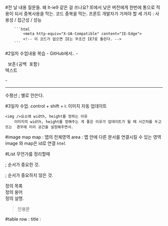 
#전 날 내용 질문들.
    왜 lt-ie9 같은 걸 쓰나요? 
        IE에서 낮은 버전에게 한번에 통으로 적용이 되서 중복사용을 막는.
        코드 중복을 막는.
        프론트 개발자가 가져야 할 세 가지 : 사용성 / 접근성 / 성능

        ```html
            <meta http-equiv="X-UA-Compatible" content="IE-Edge">
            <!-- 이 코드가 없으면 IE는 무조건 IE7로 돌린다. -->
        ```


#2일차 수업내용 복습
    - GitHub에서.. 
    - <pre> 보존(공백 포함) 텍스트</pre>
    - <hr> 수평선 ; 별로 안쓴다.

#3일차 수업.
    control + shift + i: 이미지 자동 업데이트
    
    <img />요소에 width, height를 정하는 이유
        이미지의 width, height를 정해주는 게 좋은 이유가 업데이트가 될 때 시간차를 두고 뜨는  경우에 미리 공간을 설정해주면서.

#image map
    map : 맵의 전체영역
    area : 맵 안에 다른 문서를 연결시킬 수 있는 영역
    image 와 map은 id로 연결
    ```html
    ```

#List
    무언가를 정리할떼
    <ol></ol> ; 순서가 중요한 것.
    <ul></ul> ; 순서가 중요하지 않은 것.
    <dl> 정의 목록
        <dt></dt> 정의 용어
        <dd></dd> 정의 설명.
    </dl>
    <blockquote> 인용문
        <p></p>
        <cite></cite>
    </blockquote>


#table
    row : <tr>
    title : <th>
    

